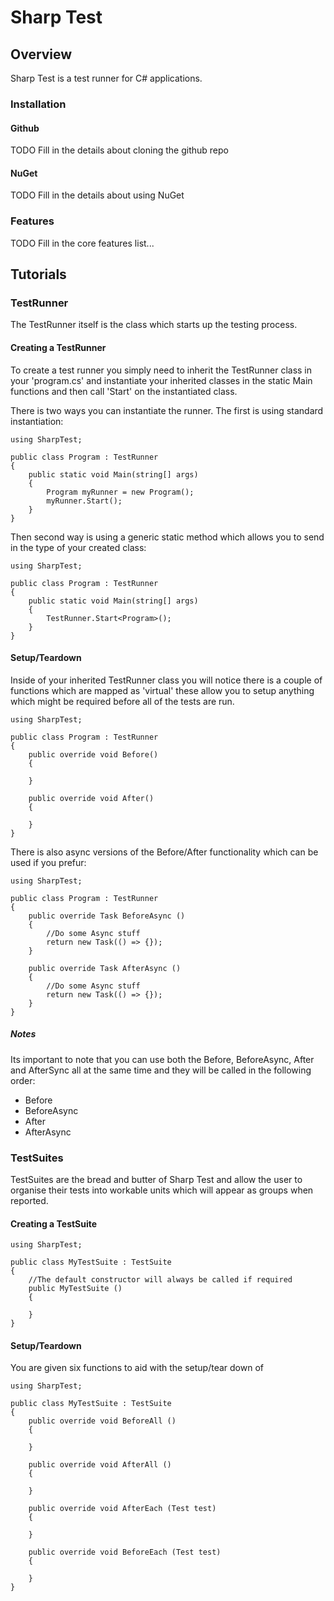 # Sharp Test

## Overview

Sharp Test is a test runner for C# applications.

### Installation

#### Github

TODO 
Fill in the details about cloning the github repo

#### NuGet

TODO 
Fill in the details about using NuGet

### Features

TODO
Fill in the core features list...

## Tutorials

### TestRunner

The TestRunner itself is the class which starts up the testing process. 

#### Creating a TestRunner

To create a test runner you simply need to inherit the TestRunner class in your 'program.cs' and instantiate your inherited classes in the static Main functions and then call 'Start' on the instantiated class.

There is two ways you can instantiate the runner. The first is using standard instantiation:

	using SharpTest;

	public class Program : TestRunner
	{
		public static void Main(string[] args)
		{
			Program myRunner = new Program();
			myRunner.Start();
		}
	}
	
Then second way is using a generic static method which allows you to send in the type of your created class: 

	using SharpTest;

	public class Program : TestRunner
	{
		public static void Main(string[] args)
		{
			TestRunner.Start<Program>();
		}
	}
	
#### Setup/Teardown

Inside of your inherited TestRunner class you will notice there is a couple of functions which are mapped as 'virtual' these allow you to setup anything which might be required before all of the tests are run. 

	using SharpTest;

	public class Program : TestRunner
	{
		public override void Before()
		{

		}
		
		public override void After()
		{

		}
	}
	
There is also async versions of the Before/After functionality which can be used if you prefur: 

	using SharpTest;

	public class Program : TestRunner
	{
		public override Task BeforeAsync ()
		{
			//Do some Async stuff
			return new Task(() => {});
		}

		public override Task AfterAsync ()
		{
			//Do some Async stuff
			return new Task(() => {});
		}
	}
	
##### Notes
Its important to note that you can use both the Before, BeforeAsync, After and AfterSync all at the same time and they will be called in the following order: 

* Before
* BeforeAsync
* After
* AfterAsync


### TestSuites

TestSuites are the bread and butter of Sharp Test and allow the user to organise their tests into workable units which will appear as groups when reported.

#### Creating a TestSuite

	using SharpTest;

	public class MyTestSuite : TestSuite
	{
		//The default constructor will always be called if required
		public MyTestSuite ()
		{

		}
	}

#### Setup/Teardown

You are given six functions to aid with the setup/tear down of 

	using SharpTest;

	public class MyTestSuite : TestSuite
	{
		public override void BeforeAll ()
		{

		}

		public override void AfterAll ()
		{

		}

		public override void AfterEach (Test test)
		{

		}

		public override void BeforeEach (Test test)
		{

		}
	}















